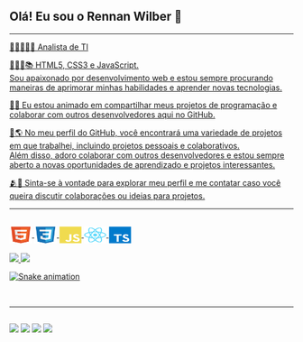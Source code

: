 ## Olá! Eu sou o Rennan Wilber 👋

<div>  <a href="https://github.com/rennanwilber"> </div>


***
👨🏻‍💻🧑🏻 Analista de TI 

👨🏻‍💻📚 HTML5, CSS3 e JavaScript. <br> Sou apaixonado por desenvolvimento web e estou sempre procurando maneiras de aprimorar minhas habilidades 
e aprender novas tecnologias. 

🔗🚀 Eu estou animado em compartilhar meus projetos de programação e colaborar com outros desenvolvedores aqui no GitHub.

📑🌎 No meu perfil do GitHub, você encontrará uma variedade de projetos em que trabalhei, incluindo projetos pessoais e colaborativos. <br> Além disso, adoro colaborar com outros desenvolvedores e estou sempre aberto a novas oportunidades de aprendizado e projetos interessantes.

🫂📧 Sinta-se à vontade para explorar meu perfil e me contatar caso você queira discutir colaborações ou ideias para projetos.


***

<div style="display: inline_block"> <br>
<img align="center" alt="rna-HTML" height="30" width="40" src="https://raw.githubusercontent.com/devicons/devicon/master/icons/html5/html5-original.svg">
<img align="center" alt="rna-CSS" height="30" width="40" src="https://raw.githubusercontent.com/devicons/devicon/master/icons/css3/css3-original.svg">
<img align="center" alt="rna-Js" height="30" width="40" src="https://raw.githubusercontent.com/devicons/devicon/master/icons/javascript/javascript-plain.svg">
<img align="center" alt="rna-React" height="30" width="40" src="https://raw.githubusercontent.com/devicons/devicon/master/icons/react/react-original.svg">
<img align="center" alt="rna-Ts" height="30" width="40" src="https://raw.githubusercontent.com/devicons/devicon/master/icons/typescript/typescript-plain.svg">
  

</br>
</div>

<br>
<div>
<img height="180em" src="https://github-readme-stats.vercel.app/api?username=rennanwilber&show_icons=true&theme=tokyonight&include_all_commits=true&count_private=true"/>

<img height="180em" src="https://github-readme-stats.vercel.app/api/top-langs/?username=rennanwilber&layout=compact&langs_count=16&theme=tokyonight"/>
</div>

![Snake animation](https://github.com/rennanwilber/rennanwilber/blob/output/github-contribution-grid-snake.svg)

</br>
</div>

***

##
 
<div> 
<a href="https://www.linkedin.com/in/rennan.wilber" target="_blank"><img src="https://img.shields.io/badge/-LinkedIn-%230077B5?style=for-the-badge&logo=linkedin&logoColor=white" target="_blank"></a>  
<a href = "mailto:rennanwilber.tech@gmail.com"><img src="https://img.shields.io/badge/-Gmail-%23333?style=for-the-badge&logo=gmail&logoColor=white" target="_blank"></a>
<a href="https://wa.me/5511969577002?text=Ol%C3%A1+Rennan%2C+vim+atrav%C3%A9s+do+GitHub." target="_blank"><img src="https://img.shields.io/badge/WhatsApp-25D366?style=for-the-badge&logo=whatsapp&logoColor=white" target="_blank"></a>
<a href="https://instagram.com/rennan.wilber" target="_blank"><img src="https://img.shields.io/badge/-Instagram-%23E4405F?style=for-the-badge&logo=instagram&logoColor=white" target="_blank"></a>
</div>



